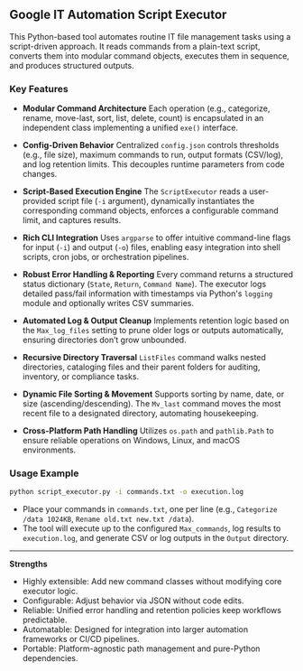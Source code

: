 ## Google IT Automation Script Executor

This Python-based tool automates routine IT file management tasks using a script-driven approach. It reads commands from a plain-text script, converts them into modular command objects, executes them in sequence, and produces structured outputs.

### Key Features

* **Modular Command Architecture**
  Each operation (e.g., categorize, rename, move-last, sort, list, delete, count) is encapsulated in an independent class implementing a unified `exe()` interface.

* **Config-Driven Behavior**
  Centralized `config.json` controls thresholds (e.g., file size), maximum commands to run, output formats (CSV/log), and log retention limits. This decouples runtime parameters from code changes.

* **Script-Based Execution Engine**
  The `ScriptExecutor` reads a user-provided script file (`-i` argument), dynamically instantiates the corresponding command objects, enforces a configurable command limit, and captures results.

* **Rich CLI Integration**
  Uses `argparse` to offer intuitive command-line flags for input (`-i`) and output (`-o`) files, enabling easy integration into shell scripts, cron jobs, or orchestration pipelines.

* **Robust Error Handling & Reporting**
  Every command returns a structured status dictionary (`State`, `Return`, `Command Name`). The executor logs detailed pass/fail information with timestamps via Python's `logging` module and optionally writes CSV summaries.

* **Automated Log & Output Cleanup**
  Implements retention logic based on the `Max_log_files` setting to prune older logs or outputs automatically, ensuring directories don’t grow unbounded.

* **Recursive Directory Traversal**
  `ListFiles` command walks nested directories, cataloging files and their parent folders for auditing, inventory, or compliance tasks.

* **Dynamic File Sorting & Movement**
  Supports sorting by name, date, or size (ascending/descending). The `Mv_last` command moves the most recent file to a designated directory, automating housekeeping.

* **Cross-Platform Path Handling**
  Utilizes `os.path` and `pathlib.Path` to ensure reliable operations on Windows, Linux, and macOS environments.

### Usage Example

```bash
python script_executor.py -i commands.txt -o execution.log
```

* Place your commands in `commands.txt`, one per line (e.g., `Categorize /data 1024KB`, `Rename old.txt new.txt /data`).
* The tool will execute up to the configured `Max_commands`, log results to `execution.log`, and generate CSV or log outputs in the `Output` directory.

---

**Strengths**

* Highly extensible: Add new command classes without modifying core executor logic.
* Configurable: Adjust behavior via JSON without code edits.
* Reliable: Unified error handling and retention policies keep workflows predictable.
* Automatable: Designed for integration into larger automation frameworks or CI/CD pipelines.
* Portable: Platform-agnostic path management and pure-Python dependencies.
